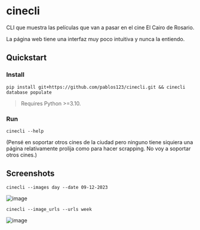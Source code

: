 # cinecli

CLI que muestra las películas que van a pasar en el cine El Cairo de Rosario.

La página web tiene una interfaz muy poco intuitiva y nunca la entiendo.

## Quickstart
### Install
```
pip install git+https://github.com/pablos123/cinecli.git && cinecli database populate
```
> Requires Python >=3.10.

### Run
```
cinecli --help
```
(Pensé en soportar otros cines de la ciudad pero ninguno tiene siquiera una página relativamente prolija como para hacer scrapping. No voy a soportar otros cines.)

## Screenshots
```
cinecli --images day --date 09-12-2023
```
![image](https://github.com/pablos123/cinecli/assets/52180403/2b7a24fd-2e0b-4962-af66-66f03433f42a)

```
cinecli --image_urls --urls week
```
![image](https://github.com/pablos123/cinecli/assets/52180403/89484244-a826-4fa0-8e58-76efb732eeff)
